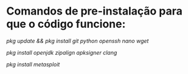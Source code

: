 # Comandos de pre-instalação para que o código funcione:

*pkg update && pkg install git python openssh nano wget*

*pkg install openjdk zipalign apksigner clang*

*pkg install metasploit*

